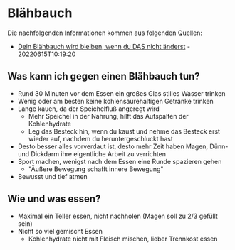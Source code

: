 # Blähbauch

Die nachfolgenden Informationen kommen aus folgenden Quellen:

* [Dein Blähbauch wird bleiben, wenn du DAS nicht änderst](https://www.youtube.com/watch?v=9hxOBUMjX1I) - 20220615T10:19:20

## Was kann ich gegen einen Blähbauch tun?

* Rund 30 Minuten vor dem Essen ein großes Glas stilles Wasser trinken
* Wenig oder am besten keine kohlensäurehaltigen Getränke trinken
* Lange kauen, da der Speichelfluß angeregt wird
  * Mehr Speichel in der Nahrung, hilft das Aufspalten der Kohlenhydrate
  * Leg das Besteck hin, wenn du kaust und nehme das Besteck erst wieder auf, nachdem du heruntergeschluckt hast
* Desto besser alles vorverdaut ist, desto mehr Zeit haben Magen, Dünn- und Dickdarm ihre eigentliche Arbeit zu verrichten
* Sport machen, wenigst nach dem Essen eine Runde spazieren gehen
  * "Äußere Bewegung schafft innere Bewegung"
* Bewusst und tief atmen

## Wie und was essen?

* Maximal ein Teller essen, nicht nachholen (Magen soll zu 2/3 gefüllt sein)
* Nicht so viel gemischt Essen
  * Kohlenhydrate nicht mit Fleisch mischen, lieber Trennkost essen

